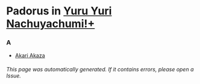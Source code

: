 # Padorus in [Yuru Yuri Nachuyachumi!+](https://myanimelist.net/anime/30902/Yuru_Yuri_Nachuyachumi_)

### A
* [Akari Akaza](https://github.com/shadow578/Project-Padoru/blob/master/table-of-contents/characters/AkariAkaza.md)

###### This page was automatically generated. If it contains errors, please open a Issue.
